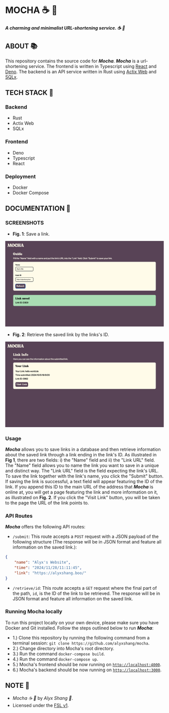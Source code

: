 # MOCHA :coffee: :doughnut:

***A charming and minimalist URL-shortening service. :coffee: :doughnut:***

## ABOUT :books:

This repository contains the source code for ***Mocha***. ***Mocha*** is a url-shortening service. The frontend is written in Typescript using [React](https://react.dev) and [Deno](https://deno.land). The backend is an API service written in Rust using [Actix Web](https://actix.rs/) and [SQLx](https://github.com/launchbadge/sqlx).

## TECH STACK :pancakes:

### Backend

- Rust
- Actix Web
- SQLx

### Frontend

- Deno
- Typescript
- React

### Deployment

- Docker
- Docker Compose

## DOCUMENTATION :book:

### SCREENSHOTS

- **Fig. 1**: Save a link.
<p align="center">
 <img alt="The home page where links can be saved." src="screenshots/save_link.png"/>
</p>

- **Fig. 2**: Retrieve the saved link by the links's ID.
<p align="center">
 <img alt="The page displaying information about a saved link." src="screenshots/link.png"/>
</p>

### Usage

***Mocha*** allows you to save links in a database and then retrieve information about the saved link through a link ending in the link's ID. As illustrated in **Fig 1**, there are two fields: i) the "Name" field and ii) the "Link URL" field. The "Name" field allows you to name the link you want to save in a unique and distinct way. The "Link URL" field is the field expecting the link's URL. To save the link together with the link's name, you click the "Submit" button. If saving the link is successful, a text field will appear featuring the ID of the link. If you append this ID to the main URL of the address that ***Mocha*** is online at, you will get a page featuring the link and more information on it, as illustrated on **Fig. 2**. If you click the "Visit Link" button, you will be taken to the page the URL of the link points to.

### API Routes

***Mocha*** offers the following API routes:

- `/submit`: This route accepts a `POST` request with a JSON payload of the following structure (The response will be in JSON format and feature all information on the saved link.):

```JSON
{
    "name": "Alyx's Website",
    "time": "2024/11/28/11:11:45",
    "link": "https://alyxshang.boo/"
}
```

- `/retrieve/id`: This route accepts a `GET` request where the final part of the path, `id`, is the ID of the link to be retrieved. The response will be in JSON format and feature all information on the saved link.

### Running Mocha locally

To run this project locally on your own device, please make sure you have Docker and Git installed. Follow the steps outlined below to run ***Mocha***:

- 1.) Clone this repository by running the following command from a terminal session: `git clone https://github.com/alyxshang/mocha`.
- 2.) Change directory into Mocha's root directory.
- 3.) Run the command `docker-compose build`.
- 4.) Run the command `docker-compose up`.
- 5.) Mocha's frontend should be now running on [`http://localhost:4000`](http://localhost:4000).
- 6.) Mocha's backend should be now running on [`http://localhost:3000`](http://localhost:3000).

## NOTE :scroll:

- *Mocha :coffee: :doughnut:* by *Alyx Shang :black_heart:*.
- Licensed under the [FSL v1](https://github.com/alyxshang/fair-software-license).
